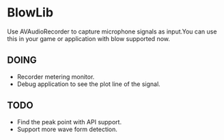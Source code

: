 # BlowLib

Use AVAudioRecorder to capture microphone signals as input.You can use this in your game or application with blow supported now.

## DOING
- Recorder metering monitor.
- Debug application to see the plot line of the signal.

## TODO
- Find the peak point with API support.
- Support more wave form detection.
